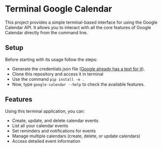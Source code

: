 # Terminal Google Calendar

This project provides a simple terminal-based interface for using the Google Calendar API. It allows you to interact with all the core features of Google Calendar directly from the command line.

## Setup
Before starting with its usage follow the steps:
* Generate the credentials.json file ([Google already has a text for it](https://developers.google.com/calendar/api/quickstart/python?hl=pt-br#authorize_credentials_for_a_desktop_application)).
* Clone this repository and access it in terminal
* Use the command `pip install -e .`
* Now, type `google-calendar --help` to check the available features.

## Features

Using this terminal application, you can:

- Create, update, and delete calendar events
- List all your calendar events
- Set reminders and notifications for events
- Manage multiple calendars (create, delete, or update calendars)
- Access detailed event information
